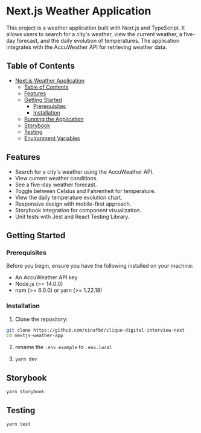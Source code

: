 # Next.js Weather Application

This project is a weather application built with Next.js and TypeScript. It allows users to search for a city's weather, view the current weather, a five-day forecast, and the daily evolution of temperatures. The application integrates with the AccuWeather API for retrieving weather data.

## Table of Contents

- [Next.js Weather Application](#nextjs-weather-application)
  - [Table of Contents](#table-of-contents)
  - [Features](#features)
  - [Getting Started](#getting-started)
    - [Prerequisites](#prerequisites)
    - [Installation](#installation)
  - [Running the Application](#running-the-application)
  - [Storybook](#storybook)
  - [Testing](#testing)
  - [Environment Variables](#environment-variables)

## Features

- Search for a city's weather using the AccuWeather API.
- View current weather conditions.
- See a five-day weather forecast.
- Toggle between Celsius and Fahrenheit for temperature.
- View the daily temperature evolution chart.
- Responsive design with mobile-first approach.
- Storybook integration for component visualization.
- Unit tests with Jest and React Testing Library.

## Getting Started

### Prerequisites

Before you begin, ensure you have the following installed on your machine:

- An AccuWeather API key
- Node.js (>= 14.0.0)
- npm (>= 6.0.0) or yarn (>= 1.22.18)

### Installation

1. Clone the repository:

```bash
git clone https://github.com/sinafbd/clique-digital-interview-next
cd nextjs-weather-app
```

2. rename the `.env.example` to `.env.local`

3. `yarn dev`

## Storybook

`yarn storybook`

## Testing

`yarn test`
